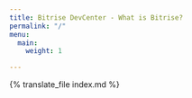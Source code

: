```yaml
---
title: Bitrise DevCenter - What is Bitrise?
permalink: "/"
menu:
  main:
    weight: 1

---
```

{% translate_file index.md %}